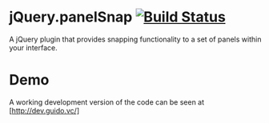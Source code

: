 # jQuery.panelSnap [![Build Status](https://travis-ci.org/guidobouman/jquery-panelsnap.png)](https://travis-ci.org/guidobouman/jquery-panelsnap)

A jQuery plugin that provides snapping functionality to a set of panels within your interface.

# Demo
A working development version of the code can be seen at [http://dev.guido.vc/]
